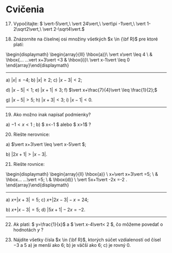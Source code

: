 # Cvičenia


17. Vypočítajte:
$ \vert-5\vert,\ \vert 24\vert,\ \vert\pi -1\vert,\ \vert 1-2\sqrt2\vert,\ \vert 2-\sqrt4\vert.$


18. Znázornite na číselnej osi množiny všetkých $x \in {\bf R}$ pre ktoré platí:

\begin{displaymath} \begin{array}{lll} \hbox{a)}\ \vert x\vert \leq 4 \ & \hbox{... ...vert x+3\vert <3 & \hbox{i)}\ \vert x-1\vert \leq 0 \end{array}\end{displaymath}

------- ------- ------- 
a) $\vert x\vert \leq -4;$ b) $\vert x\vert  \geq 2;$  c) $\vert x-3\vert <2;$    

d) $\vert x-5\vert <1;$   e) $\vert x+1\vert \leq 3;$  f) $\vert x+\frac{7}{4}\vert \leq \frac{1}{2};$  

g) $\vert x-5\vert > 5;$ h) $\vert x+3\vert <3;$ i) $\vert x-1\vert <0.$     
------- ------- ------- 

19. Ako možno inak napísať podmienky?

a) $-1 < x < 1$ ; b) $ x<-1 $ alebo $ x>1$ ?


20. Riešte nerovnice:

a) $\vert x+3\vert \leq \vert x-5\vert $;

b) $\vert 2x+1\vert > \vert x-3\vert.$


21. Riešte rovnice:

\begin{displaymath} \begin{array}{ll} \hbox{a)} \ x+\vert x+3\vert =5; \ & \hbox... ...\vert =5; \ & \hbox{d)} \ \vert 5x+1\vert -2x =-2 . \end{array}\end{displaymath}

------- -------
a) $x+\vert x+3\vert =5;$    c) $x+\vert 2x-3\vert -x =24;$

b) $x+\vert x-3\vert =5;$    d) $\vert 5x+1\vert -2x =-2.$
------- -------

22. Ak platí: $ y=\frac{1}{x}$ a $ \vert x-4\vert< 2 $, čo môžeme povedať o hodnotách $y$ ?


23. Nájdite všetky čísla $x \in {\bf R}$, ktorých súčet vzdialeností od čísel $-3$ a $5$ a) je menší ako $6$; b) je väčší ako $6$; c) je rovný $0$. 